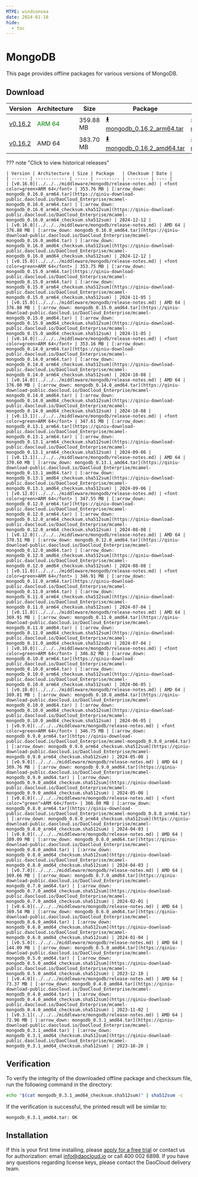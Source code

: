 ```yaml
---
MTPE: windsonsea
date: 2024-01-18
hide:
  - toc
---
```


# MongoDB

This page provides offline packages for various versions of MongoDB.

## Download

| Version | Architecture | Size | Package   | Checksum | Date |
| ------ | ------------ | ----- | --------- | -------- | ---- |
| [v0.16.2](../../../middleware/mongodb/release-notes.md) | <font color=green>ARM 64</font> | 359.88 MB | [:arrow_down: mongodb_0.16.2_arm64.tar](https://qiniu-download-public.daocloud.io/DaoCloud_Enterprise/mcamel-mongodb_0.16.2_arm64.tar) | [:arrow_down: mongodb_0.16.2_arm64_checksum.sha512sum](https://qiniu-download-public.daocloud.io/DaoCloud_Enterprise/mcamel-mongodb_0.16.2_arm64_checksum.sha512sum) | 2025-05-13 |
| [v0.16.2](../../../middleware/mongodb/release-notes.md) | AMD 64 | 383.70 MB | [:arrow_down: mongodb_0.16.2_amd64.tar](https://qiniu-download-public.daocloud.io/DaoCloud_Enterprise/mcamel-mongodb_0.16.2_amd64.tar) | [:arrow_down: mongodb_0.16.2_amd64_checksum.sha512sum](https://qiniu-download-public.daocloud.io/DaoCloud_Enterprise/mcamel-mongodb_0.16.2_amd64_checksum.sha512sum) | 2025-05-13 |

??? note "Click to view historical releases"

    | Version | Architecture | Size | Package   | Checksum | Date |
    | ------ | ------------ | ----- | --------- | -------- | ---- |
    | [v0.16.0](../../../middleware/mongodb/release-notes.md) | <font color=green>ARM 64</font> | 353.76 MB | [:arrow_down: mongodb_0.16.0_arm64.tar](https://qiniu-download-public.daocloud.io/DaoCloud_Enterprise/mcamel-mongodb_0.16.0_arm64.tar) | [:arrow_down: mongodb_0.16.0_arm64_checksum.sha512sum](https://qiniu-download-public.daocloud.io/DaoCloud_Enterprise/mcamel-mongodb_0.16.0_arm64_checksum.sha512sum) | 2024-12-12 |
    | [v0.16.0](../../../middleware/mongodb/release-notes.md) | AMD 64 | 376.88 MB | [:arrow_down: mongodb_0.16.0_amd64.tar](https://qiniu-download-public.daocloud.io/DaoCloud_Enterprise/mcamel-mongodb_0.16.0_amd64.tar) | [:arrow_down: mongodb_0.16.0_amd64_checksum.sha512sum](https://qiniu-download-public.daocloud.io/DaoCloud_Enterprise/mcamel-mongodb_0.16.0_amd64_checksum.sha512sum) | 2024-12-12 |
    | [v0.15.0](../../../middleware/mongodb/release-notes.md) | <font color=green>ARM 64</font> | 353.75 MB | [:arrow_down: mongodb_0.15.0_arm64.tar](https://qiniu-download-public.daocloud.io/DaoCloud_Enterprise/mcamel-mongodb_0.15.0_arm64.tar) | [:arrow_down: mongodb_0.15.0_arm64_checksum.sha512sum](https://qiniu-download-public.daocloud.io/DaoCloud_Enterprise/mcamel-mongodb_0.15.0_arm64_checksum.sha512sum) | 2024-11-05 |
    | [v0.15.0](../../../middleware/mongodb/release-notes.md) | AMD 64 | 376.88 MB | [:arrow_down: mongodb_0.15.0_amd64.tar](https://qiniu-download-public.daocloud.io/DaoCloud_Enterprise/mcamel-mongodb_0.15.0_amd64.tar) | [:arrow_down: mongodb_0.15.0_amd64_checksum.sha512sum](https://qiniu-download-public.daocloud.io/DaoCloud_Enterprise/mcamel-mongodb_0.15.0_amd64_checksum.sha512sum) | 2024-11-05 |
    | [v0.14.0](../../../middleware/mongodb/release-notes.md) | <font color=green>ARM 64</font> | 353.16 MB | [:arrow_down: mongodb_0.14.0_arm64.tar](https://qiniu-download-public.daocloud.io/DaoCloud_Enterprise/mcamel-mongodb_0.14.0_arm64.tar) | [:arrow_down: mongodb_0.14.0_arm64_checksum.sha512sum](https://qiniu-download-public.daocloud.io/DaoCloud_Enterprise/mcamel-mongodb_0.14.0_arm64_checksum.sha512sum) | 2024-10-08 |
    | [v0.14.0](../../../middleware/mongodb/release-notes.md) | AMD 64 | 376.08 MB | [:arrow_down: mongodb_0.14.0_amd64.tar](https://qiniu-download-public.daocloud.io/DaoCloud_Enterprise/mcamel-mongodb_0.14.0_amd64.tar) | [:arrow_down: mongodb_0.14.0_amd64_checksum.sha512sum](https://qiniu-download-public.daocloud.io/DaoCloud_Enterprise/mcamel-mongodb_0.14.0_amd64_checksum.sha512sum) | 2024-10-08 |
    | [v0.13.1](../../../middleware/mongodb/release-notes.md) | <font color=green>ARM 64</font> | 347.61 MB | [:arrow_down: mongodb_0.13.1_arm64.tar](https://qiniu-download-public.daocloud.io/DaoCloud_Enterprise/mcamel-mongodb_0.13.1_arm64.tar) | [:arrow_down: mongodb_0.13.1_arm64_checksum.sha512sum](https://qiniu-download-public.daocloud.io/DaoCloud_Enterprise/mcamel-mongodb_0.13.1_arm64_checksum.sha512sum) | 2024-09-06 |
    | [v0.13.1](../../../middleware/mongodb/release-notes.md) | AMD 64 | 370.60 MB | [:arrow_down: mongodb_0.13.1_amd64.tar](https://qiniu-download-public.daocloud.io/DaoCloud_Enterprise/mcamel-mongodb_0.13.1_amd64.tar) | [:arrow_down: mongodb_0.13.1_amd64_checksum.sha512sum](https://qiniu-download-public.daocloud.io/DaoCloud_Enterprise/mcamel-mongodb_0.13.1_amd64_checksum.sha512sum) | 2024-09-06 |
    | [v0.12.0](../../../middleware/mongodb/release-notes.md) | <font color=green>ARM 64</font> | 347.55 MB | [:arrow_down: mongodb_0.12.0_arm64.tar](https://qiniu-download-public.daocloud.io/DaoCloud_Enterprise/mcamel-mongodb_0.12.0_arm64.tar) | [:arrow_down: mongodb_0.12.0_arm64_checksum.sha512sum](https://qiniu-download-public.daocloud.io/DaoCloud_Enterprise/mcamel-mongodb_0.12.0_arm64_checksum.sha512sum) | 2024-08-08 |
    | [v0.12.0](../../../middleware/mongodb/release-notes.md) | AMD 64 | 370.51 MB | [:arrow_down: mongodb_0.12.0_amd64.tar](https://qiniu-download-public.daocloud.io/DaoCloud_Enterprise/mcamel-mongodb_0.12.0_amd64.tar) | [:arrow_down: mongodb_0.12.0_amd64_checksum.sha512sum](https://qiniu-download-public.daocloud.io/DaoCloud_Enterprise/mcamel-mongodb_0.12.0_amd64_checksum.sha512sum) | 2024-08-08 |
    | [v0.11.0](../../../middleware/mongodb/release-notes.md) | <font color=green>ARM 64</font> | 346.91 MB | [:arrow_down: mongodb_0.11.0_arm64.tar](https://qiniu-download-public.daocloud.io/DaoCloud_Enterprise/mcamel-mongodb_0.11.0_arm64.tar) | [:arrow_down: mongodb_0.11.0_arm64_checksum.sha512sum](https://qiniu-download-public.daocloud.io/DaoCloud_Enterprise/mcamel-mongodb_0.11.0_arm64_checksum.sha512sum) | 2024-07-04 |
    | [v0.11.0](../../../middleware/mongodb/release-notes.md) | AMD 64 | 369.91 MB | [:arrow_down: mongodb_0.11.0_amd64.tar](https://qiniu-download-public.daocloud.io/DaoCloud_Enterprise/mcamel-mongodb_0.11.0_amd64.tar) | [:arrow_down: mongodb_0.11.0_amd64_checksum.sha512sum](https://qiniu-download-public.daocloud.io/DaoCloud_Enterprise/mcamel-mongodb_0.11.0_amd64_checksum.sha512sum) | 2024-07-04 |
    | [v0.10.0](../../../middleware/mongodb/release-notes.md) | <font color=green>ARM 64</font> | 346.82 MB | [:arrow_down: mongodb_0.10.0_arm64.tar](https://qiniu-download-public.daocloud.io/DaoCloud_Enterprise/mcamel-mongodb_0.10.0_arm64.tar) | [:arrow_down: mongodb_0.10.0_arm64_checksum.sha512sum](https://qiniu-download-public.daocloud.io/DaoCloud_Enterprise/mcamel-mongodb_0.10.0_arm64_checksum.sha512sum) | 2024-06-05 |
    | [v0.10.0](../../../middleware/mongodb/release-notes.md) | AMD 64 | 369.81 MB | [:arrow_down: mongodb_0.10.0_amd64.tar](https://qiniu-download-public.daocloud.io/DaoCloud_Enterprise/mcamel-mongodb_0.10.0_amd64.tar) | [:arrow_down: mongodb_0.10.0_amd64_checksum.sha512sum](https://qiniu-download-public.daocloud.io/DaoCloud_Enterprise/mcamel-mongodb_0.10.0_amd64_checksum.sha512sum) | 2024-06-05 |
    | [v0.9.0](../../../middleware/mongodb/release-notes.md) | <font color=green>ARM 64</font> | 346.75 MB | [:arrow_down: mongodb_0.9.0_arm64.tar](https://qiniu-download-public.daocloud.io/DaoCloud_Enterprise/mcamel-mongodb_0.9.0_arm64.tar) | [:arrow_down: mongodb_0.9.0_arm64_checksum.sha512sum](https://qiniu-download-public.daocloud.io/DaoCloud_Enterprise/mcamel-mongodb_0.9.0_arm64_checksum.sha512sum) | 2024-05-08 |
    | [v0.9.0](../../../middleware/mongodb/release-notes.md) | AMD 64 | 369.76 MB | [:arrow_down: mongodb_0.9.0_amd64.tar](https://qiniu-download-public.daocloud.io/DaoCloud_Enterprise/mcamel-mongodb_0.9.0_amd64.tar) | [:arrow_down: mongodb_0.9.0_amd64_checksum.sha512sum](https://qiniu-download-public.daocloud.io/DaoCloud_Enterprise/mcamel-mongodb_0.9.0_amd64_checksum.sha512sum) | 2024-05-08 |
    | [v0.8.0](../../../middleware/mongodb/release-notes.md) | <font color="green">ARM 64</font> | 366.09 MB | [:arrow_down: mongodb_0.8.0_arm64.tar](https://qiniu-download-public.daocloud.io/DaoCloud_Enterprise/mcamel-mongodb_0.8.0_arm64.tar) | [:arrow_down: mongodb_0.8.0_arm64_checksum.sha512sum](https://qiniu-download-public.daocloud.io/DaoCloud_Enterprise/mcamel-mongodb_0.8.0_arm64_checksum.sha512sum) | 2024-04-03 |
    | [v0.8.0](../../../middleware/mongodb/release-notes.md) | AMD 64 | 389.09 MB | [:arrow_down: mongodb_0.8.0_amd64.tar](https://qiniu-download-public.daocloud.io/DaoCloud_Enterprise/mcamel-mongodb_0.8.0_amd64.tar) | [:arrow_down: mongodb_0.8.0_amd64_checksum.sha512sum](https://qiniu-download-public.daocloud.io/DaoCloud_Enterprise/mcamel-mongodb_0.8.0_amd64_checksum.sha512sum) | 2024-04-03 |
    | [v0.7.0](../../../middleware/mongodb/release-notes.md) | AMD 64 | 369.66 MB | [:arrow_down: mongodb_0.7.0_amd64.tar](https://qiniu-download-public.daocloud.io/DaoCloud_Enterprise/mcamel-mongodb_0.7.0_amd64.tar) | [:arrow_down: mongodb_0.7.0_amd64_checksum.sha512sum](https://qiniu-download-public.daocloud.io/DaoCloud_Enterprise/mcamel-mongodb_0.7.0_amd64_checksum.sha512sum) | 2024-02-01 |
    | [v0.6.0](../../../middleware/mongodb/release-notes.md) | AMD 64 | 369.54 MB | [:arrow_down: mongodb_0.6.0_amd64.tar](https://qiniu-download-public.daocloud.io/DaoCloud_Enterprise/mcamel-mongodb_0.6.0_amd64.tar) | [:arrow_down: mongodb_0.6.0_amd64_checksum.sha512sum](https://qiniu-download-public.daocloud.io/DaoCloud_Enterprise/mcamel-mongodb_0.6.0_amd64_checksum.sha512sum) | 2024-01-04 |
    | [v0.5.0](../../../middleware/mongodb/release-notes.md) | AMD 64 | 144.09 MB | [:arrow_down: mongodb_0.5.0_amd64.tar](https://qiniu-download-public.daocloud.io/DaoCloud_Enterprise/mcamel-mongodb_0.5.0_amd64.tar) | [:arrow_down: mongodb_0.5.0_amd64_checksum.sha512sum](https://qiniu-download-public.daocloud.io/DaoCloud_Enterprise/mcamel-mongodb_0.5.0_amd64_checksum.sha512sum) | 2023-12-10 |
    | [v0.4.0](../../../middleware/mongodb/release-notes.md) | AMD 64 | 73.37 MB | [:arrow_down: mongodb_0.4.0_amd64.tar](https://qiniu-download-public.daocloud.io/DaoCloud_Enterprise/mcamel-mongodb_0.4.0_amd64.tar) | [:arrow_down: mongodb_0.4.0_amd64_checksum.sha512sum](https://qiniu-download-public.daocloud.io/DaoCloud_Enterprise/mcamel-mongodb_0.4.0_amd64_checksum.sha512sum) | 2023-11-02 |
    | [v0.3.1](../../../middleware/mongodb/release-notes.md) | AMD 64 | 72.96 MB | [:arrow_down: mongodb_0.3.1_amd64.tar](https://qiniu-download-public.daocloud.io/DaoCloud_Enterprise/mcamel-mongodb_0.3.1_amd64.tar) | [:arrow_down: mongodb_0.3.1_amd64_checksum.sha512sum](https://qiniu-download-public.daocloud.io/DaoCloud_Enterprise/mcamel-mongodb_0.3.1_amd64_checksum.sha512sum) | 2023-10-20 |

## Verification

To verify the integrity of the downloaded offline package and checksum file, run the following command in the directory:

```sh
echo "$(cat mongodb_0.3.1_amd64_checksum.sha512sum)" | sha512sum -c
```

If the verification is successful, the printed result will be similar to:

```none
mongodb_0.3.1_amd64.tar: OK
```

## Installation

If this is your first time installing, please [apply for a free trial](../../../dce/license0.md) or contact us for authorization: email info@daocloud.io or call 400 002 6898.
If you have any questions regarding license keys, please contact the DaoCloud delivery team.
